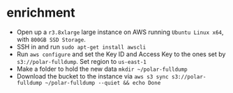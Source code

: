 # enrichment

- Open up a `r3.8xlarge` large instance on AWS running `Ubuntu Linux x64`, with `800GB SSD Storage`.
- SSH in and run `sudo apt-get install awscli`
- Run `aws configure` and set the Key ID and Access Key to the ones set by `s3://polar-fulldump`. Set region to `us-east-1`
- Make a folder to hold the new data `mkdir ~/polar-fulldump`
- Download the bucket to the instance via `aws s3 sync s3://polar-fulldump ~/polar-fulldump --quiet && echo Done`
